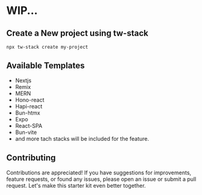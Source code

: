 # WIP...

## Create a New project using tw-stack

```
npx tw-stack create my-project
```

## Available Templates

- Nextjs
- Remix
- MERN
- Hono-react
- Hapi-react
- Bun-htmx
- Expo
- React-SPA
- Bun-vite
- and more tach stacks will be included for the feature.

## Contributing

Contributions are appreciated! If you have suggestions for improvements, feature requests, or found any issues, please open an issue or submit a pull request. Let's make this starter kit even better together.
